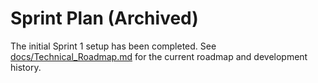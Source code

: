 # Sprint Plan (Archived)

The initial Sprint 1 setup has been completed.
See [docs/Technical_Roadmap.md](docs/Technical_Roadmap.md) for the current roadmap and development history.
